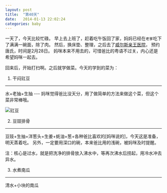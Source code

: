 ```yaml
---
layout: post
title:  "第40天"
date:   2014-01-13 22:02:24
categories: baby
---
```


一天了，今天比较忙碌。
早上去上班了，赶着吃午饭回了家，妈妈已经在`老爹`吃下了满满一碗面，除了肉。
然后，换床垫、整理，之后去了[威尔斯亲王医院](http://www3.ha.org.hk/pwh/index.asp)，
预约唐氏，时间是2月28日。
妈咪本来不用去的，可惜爸比的粤语不过关，内心还是希望妈咪一起去。

回来后，开始打扫啊。之后就学做菜。今天的学到的菜为：

1. 干闷豇豆
----
水+老抽+生抽 --- 妈咪觉得爸比没天分，用了做简单的方法来做这个菜，但这个菜非常棒哦。

![豇豆](../../../../../image/jiangdou.jpg)

2. 豆豉排骨
----
豆豉+生抽+洋葱头+生姜+蚝油+葱+各种爸比喜欢的[妈咪说的]，今天这是准备，明天蒸着吃。
另外，一定要用深口的碗，本来爸比用的浅碗，被妈咪及时提醒。

注：核心是过水，就是把洗净的排骨放入沸水中，等再次沸水后捞起，用冷水冲去异水。

3. 水煮南瓜
----
清水+小块的南瓜
